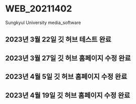 # WEB_20211402
Sungkyul University media_software
## 2023년 3월 22일 깃 허브 테스트 완료
## 2023년 3월 27일 깃 허브 홈페이지 수정 완료
## 2023년 4월 5일 깃 허브 홈페이지 수정 완료
## 2023년 4월 19일 깃 허브 홈페이지 수정 완료
